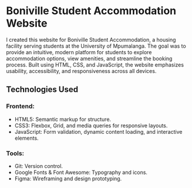 # Boniville Student Accommodation Website

I created this website for Boniville Student Accommodation, a housing facility serving students at the University of Mpumalanga. The goal was to provide an intuitive, modern platform for students to explore accommodation options, view amenities, and streamline the booking process. Built using HTML, CSS, and JavaScript, the website emphasizes usability, accessibility, and responsiveness across all devices.

## Technologies Used
### Frontend:
- HTML5: Semantic markup for structure.
- CSS3: Flexbox, Grid, and media queries for responsive layouts.
- JavaScript: Form validation, dynamic content loading, and interactive elements.
### Tools:
- Git: Version control.
- Google Fonts & Font Awesome: Typography and icons.
- Figma: Wireframing and design prototyping.

